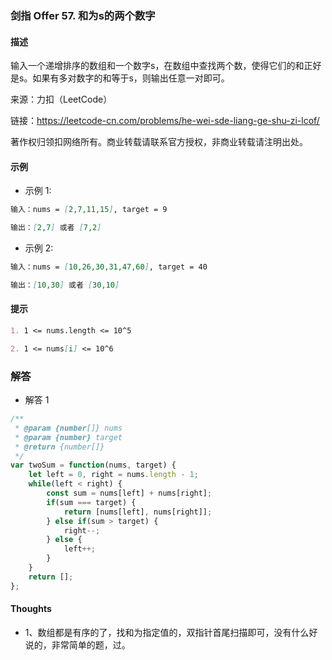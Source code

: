 ### 剑指 Offer 57. 和为s的两个数字

#### 描述

输入一个递增排序的数组和一个数字s，在数组中查找两个数，使得它们的和正好是s。如果有多对数字的和等于s，则输出任意一对即可。

来源：力扣（LeetCode）

链接：https://leetcode-cn.com/problems/he-wei-sde-liang-ge-shu-zi-lcof/

著作权归领扣网络所有。商业转载请联系官方授权，非商业转载请注明出处。

#### 示例

+ 示例 1:
```md
输入：nums = [2,7,11,15], target = 9

输出：[2,7] 或者 [7,2]
```
+ 示例 2:
```md
输入：nums = [10,26,30,31,47,60], target = 40

输出：[10,30] 或者 [30,10]
```


#### 提示
```md
1. 1 <= nums.length <= 10^5

2. 1 <= nums[i] <= 10^6
```

### 解答

+ 解答 1
```js
/**
 * @param {number[]} nums
 * @param {number} target
 * @return {number[]}
 */
var twoSum = function(nums, target) {
    let left = 0, right = nums.length - 1;
    while(left < right) {
        const sum = nums[left] + nums[right];
        if(sum === target) {
            return [nums[left], nums[right]];
        } else if(sum > target) {
            right--;
        } else {
            left++;
        }
    }
    return [];
};
```


#### Thoughts

+ 1、数组都是有序的了，找和为指定值的，双指针首尾扫描即可，没有什么好说的，非常简单的题，过。
